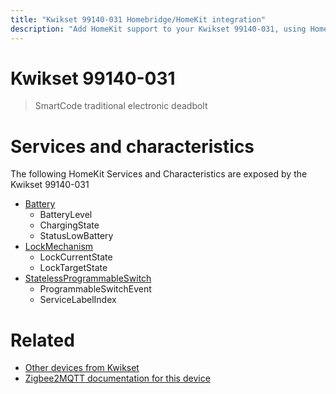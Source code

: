 ```yaml
---
title: "Kwikset 99140-031 Homebridge/HomeKit integration"
description: "Add HomeKit support to your Kwikset 99140-031, using Homebridge, Zigbee2MQTT and homebridge-z2m."
---
```

<!---
This file has been GENERATED using src/docgen/docgen.ts
DO NOT EDIT THIS FILE MANUALLY!
-->
# Kwikset 99140-031
> SmartCode traditional electronic deadbolt


# Services and characteristics
The following HomeKit Services and Characteristics are exposed by
the Kwikset 99140-031

* [Battery](../../battery.md)
  * BatteryLevel
  * ChargingState
  * StatusLowBattery
* [LockMechanism](../../lock.md)
  * LockCurrentState
  * LockTargetState
* [StatelessProgrammableSwitch](../../action.md)
  * ProgrammableSwitchEvent
  * ServiceLabelIndex


# Related
* [Other devices from Kwikset](../index.md#kwikset)
* [Zigbee2MQTT documentation for this device](https://www.zigbee2mqtt.io/devices/99140-031.html)
